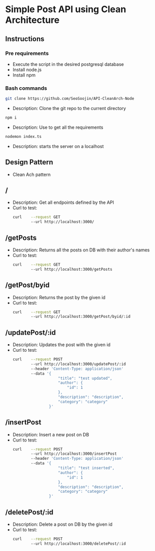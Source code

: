 # Simple Post API using Clean Architecture

## Instructions

### Pre requirements

- Execute the script in the desired postgresql database
- Install node.js
- Install npm


### Bash commands

```bash
git clone https://github.com/SeoSoojin/API-CleanArch-Node
```

- Description: Clone the git repo to the current directory

```bash
npm i
```

- Description: Use to get all the requirements 

```bash
nodemon index.ts
```

- Description: starts the server on a localhost


## Design Pattern

 - Clean Ach pattern
    
## /

  - Description: Get all endpoints defined by the API
  - Curl to test:
    ```bash
    curl    --request GET
            --url http://localhost:3000/
    ```


## /getPosts
    
- Description: Returns all the posts on DB with their author's names
- Curl to test: 
    ``` bash 
    curl    --request GET
            --url http://localhost:3000/getPosts
    ```

## /getPost/byid
    
- Description: Returns the post by the given id
- Curl to test: 
    ```bash 
    curl    --request GET 
            --url http://localhost:3000/getPost/byid/:id
    ```

## /updatePost/:id

- Description: Updates the post with the given id
- Curl to test: 
    ```bash 
    curl    --request POST 
            --url http://localhost:3000/updatePost/:id
            --header 'Content-Type: application/json' 
            --data '{
                        "title": "test updated",
                        "author": {
                            "id": 1
                        },
                        "description": "description",
                        "category": "category"
                    }'
    ```

## /insertPost 

- Description: Insert a new post on DB
- Curl to test: 
    ```bash 
    curl    --request POST 
            --url http://localhost:3000/insertPost
            --header 'Content-Type: application/json' 
            --data '{
                        "title": "test inserted",
                        "author": {
                            "id": 1
                        },
                        "description": "description",
                        "category": "category"
                    }'
    ```

## /deletePost/:id

- Description: Delete a post on DB by the given id
- Curl to test: 
    ```bash 
    curl    --request POST 
            --url http://localhost:3000/deletePost/:id
    ```